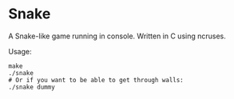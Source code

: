Snake
=====

A Snake-like game running in console. Written in C using ncruses.

Usage:

    make
    ./snake
    # Or if you want to be able to get through walls:
    ./snake dummy
